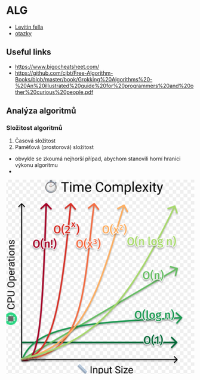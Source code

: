 # ALG

- [Levitin fella](levitin.md)
- [otazky](otazky.md)

## Useful links

- https://www.bigocheatsheet.com/
- https://github.com/cjbt/Free-Algorithm-Books/blob/master/book/Grokking%20Algorithms%20-%20An%20illustrated%20guide%20for%20programmers%20and%20other%20curious%20people.pdf

## Analýza algoritmů

### Složitost algoritmů

1. Časová složitost
2. Paměťová (prostorová) složitost

- obvykle se zkoumá nejhorší případ, abychom stanovili horní hranici výkonu algoritmu
- 


![](/assets/complexity.png)
